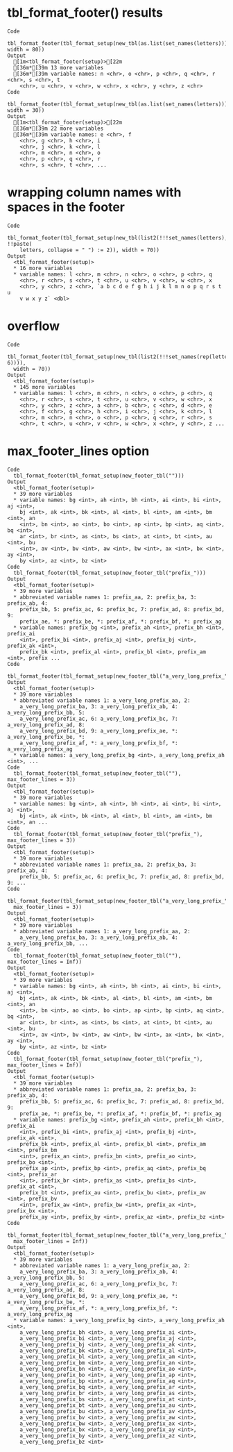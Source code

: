 # tbl_format_footer() results

    Code
      tbl_format_footer(tbl_format_setup(new_tbl(as.list(set_names(letters))), width = 80))
    Output
      [1m<tbl_format_footer(setup)>[22m
      [36m*[39m 13 more variables
      [36m*[39m variable names: n <chr>, o <chr>, p <chr>, q <chr>, r <chr>, s <chr>, t
        <chr>, u <chr>, v <chr>, w <chr>, x <chr>, y <chr>, z <chr>
    Code
      tbl_format_footer(tbl_format_setup(new_tbl(as.list(set_names(letters))), width = 30))
    Output
      [1m<tbl_format_footer(setup)>[22m
      [36m*[39m 22 more variables
      [36m*[39m variable names: e <chr>, f
        <chr>, g <chr>, h <chr>, i
        <chr>, j <chr>, k <chr>, l
        <chr>, m <chr>, n <chr>, o
        <chr>, p <chr>, q <chr>, r
        <chr>, s <chr>, t <chr>, ...

# wrapping column names with spaces in the footer

    Code
      tbl_format_footer(tbl_format_setup(new_tbl(list2(!!!set_names(letters), !!paste(
        letters, collapse = " ") := 2)), width = 70))
    Output
      <tbl_format_footer(setup)>
      * 16 more variables
      * variable names: l <chr>, m <chr>, n <chr>, o <chr>, p <chr>, q
        <chr>, r <chr>, s <chr>, t <chr>, u <chr>, v <chr>, w <chr>, x
        <chr>, y <chr>, z <chr>, `a b c d e f g h i j k l m n o p q r s t u
        v w x y z` <dbl>

# overflow

    Code
      tbl_format_footer(tbl_format_setup(new_tbl(list2(!!!set_names(rep(letters, 6)))),
      width = 70))
    Output
      <tbl_format_footer(setup)>
      * 145 more variables
      * variable names: l <chr>, m <chr>, n <chr>, o <chr>, p <chr>, q
        <chr>, r <chr>, s <chr>, t <chr>, u <chr>, v <chr>, w <chr>, x
        <chr>, y <chr>, z <chr>, a <chr>, b <chr>, c <chr>, d <chr>, e
        <chr>, f <chr>, g <chr>, h <chr>, i <chr>, j <chr>, k <chr>, l
        <chr>, m <chr>, n <chr>, o <chr>, p <chr>, q <chr>, r <chr>, s
        <chr>, t <chr>, u <chr>, v <chr>, w <chr>, x <chr>, y <chr>, z ...

# max_footer_lines option

    Code
      tbl_format_footer(tbl_format_setup(new_footer_tbl("")))
    Output
      <tbl_format_footer(setup)>
      * 39 more variables
      * variable names: bg <int>, ah <int>, bh <int>, ai <int>, bi <int>, aj <int>,
        bj <int>, ak <int>, bk <int>, al <int>, bl <int>, am <int>, bm <int>, an
        <int>, bn <int>, ao <int>, bo <int>, ap <int>, bp <int>, aq <int>, bq <int>,
        ar <int>, br <int>, as <int>, bs <int>, at <int>, bt <int>, au <int>, bu
        <int>, av <int>, bv <int>, aw <int>, bw <int>, ax <int>, bx <int>, ay <int>,
        by <int>, az <int>, bz <int>
    Code
      tbl_format_footer(tbl_format_setup(new_footer_tbl("prefix_")))
    Output
      <tbl_format_footer(setup)>
      * 39 more variables
      * abbreviated variable names 1: prefix_aa, 2: prefix_ba, 3: prefix_ab, 4:
        prefix_bb, 5: prefix_ac, 6: prefix_bc, 7: prefix_ad, 8: prefix_bd, 9:
        prefix_ae, *: prefix_be, *: prefix_af, *: prefix_bf, *: prefix_ag
      * variable names: prefix_bg <int>, prefix_ah <int>, prefix_bh <int>, prefix_ai
        <int>, prefix_bi <int>, prefix_aj <int>, prefix_bj <int>, prefix_ak <int>,
        prefix_bk <int>, prefix_al <int>, prefix_bl <int>, prefix_am <int>, prefix ...
    Code
      tbl_format_footer(tbl_format_setup(new_footer_tbl("a_very_long_prefix_")))
    Output
      <tbl_format_footer(setup)>
      * 39 more variables
      * abbreviated variable names 1: a_very_long_prefix_aa, 2:
        a_very_long_prefix_ba, 3: a_very_long_prefix_ab, 4: a_very_long_prefix_bb, 5:
        a_very_long_prefix_ac, 6: a_very_long_prefix_bc, 7: a_very_long_prefix_ad, 8:
        a_very_long_prefix_bd, 9: a_very_long_prefix_ae, *: a_very_long_prefix_be, *:
        a_very_long_prefix_af, *: a_very_long_prefix_bf, *: a_very_long_prefix_ag
      * variable names: a_very_long_prefix_bg <int>, a_very_long_prefix_ah <int>, ...
    Code
      tbl_format_footer(tbl_format_setup(new_footer_tbl(""), max_footer_lines = 3))
    Output
      <tbl_format_footer(setup)>
      * 39 more variables
      * variable names: bg <int>, ah <int>, bh <int>, ai <int>, bi <int>, aj <int>,
        bj <int>, ak <int>, bk <int>, al <int>, bl <int>, am <int>, bm <int>, an ...
    Code
      tbl_format_footer(tbl_format_setup(new_footer_tbl("prefix_"), max_footer_lines = 3))
    Output
      <tbl_format_footer(setup)>
      * 39 more variables
      * abbreviated variable names 1: prefix_aa, 2: prefix_ba, 3: prefix_ab, 4:
        prefix_bb, 5: prefix_ac, 6: prefix_bc, 7: prefix_ad, 8: prefix_bd, 9: ...
    Code
      tbl_format_footer(tbl_format_setup(new_footer_tbl("a_very_long_prefix_"),
      max_footer_lines = 3))
    Output
      <tbl_format_footer(setup)>
      * 39 more variables
      * abbreviated variable names 1: a_very_long_prefix_aa, 2:
        a_very_long_prefix_ba, 3: a_very_long_prefix_ab, 4: a_very_long_prefix_bb, ...
    Code
      tbl_format_footer(tbl_format_setup(new_footer_tbl(""), max_footer_lines = Inf))
    Output
      <tbl_format_footer(setup)>
      * 39 more variables
      * variable names: bg <int>, ah <int>, bh <int>, ai <int>, bi <int>, aj <int>,
        bj <int>, ak <int>, bk <int>, al <int>, bl <int>, am <int>, bm <int>, an
        <int>, bn <int>, ao <int>, bo <int>, ap <int>, bp <int>, aq <int>, bq <int>,
        ar <int>, br <int>, as <int>, bs <int>, at <int>, bt <int>, au <int>, bu
        <int>, av <int>, bv <int>, aw <int>, bw <int>, ax <int>, bx <int>, ay <int>,
        by <int>, az <int>, bz <int>
    Code
      tbl_format_footer(tbl_format_setup(new_footer_tbl("prefix_"), max_footer_lines = Inf))
    Output
      <tbl_format_footer(setup)>
      * 39 more variables
      * abbreviated variable names 1: prefix_aa, 2: prefix_ba, 3: prefix_ab, 4:
        prefix_bb, 5: prefix_ac, 6: prefix_bc, 7: prefix_ad, 8: prefix_bd, 9:
        prefix_ae, *: prefix_be, *: prefix_af, *: prefix_bf, *: prefix_ag
      * variable names: prefix_bg <int>, prefix_ah <int>, prefix_bh <int>, prefix_ai
        <int>, prefix_bi <int>, prefix_aj <int>, prefix_bj <int>, prefix_ak <int>,
        prefix_bk <int>, prefix_al <int>, prefix_bl <int>, prefix_am <int>, prefix_bm
        <int>, prefix_an <int>, prefix_bn <int>, prefix_ao <int>, prefix_bo <int>,
        prefix_ap <int>, prefix_bp <int>, prefix_aq <int>, prefix_bq <int>, prefix_ar
        <int>, prefix_br <int>, prefix_as <int>, prefix_bs <int>, prefix_at <int>,
        prefix_bt <int>, prefix_au <int>, prefix_bu <int>, prefix_av <int>, prefix_bv
        <int>, prefix_aw <int>, prefix_bw <int>, prefix_ax <int>, prefix_bx <int>,
        prefix_ay <int>, prefix_by <int>, prefix_az <int>, prefix_bz <int>
    Code
      tbl_format_footer(tbl_format_setup(new_footer_tbl("a_very_long_prefix_"),
      max_footer_lines = Inf))
    Output
      <tbl_format_footer(setup)>
      * 39 more variables
      * abbreviated variable names 1: a_very_long_prefix_aa, 2:
        a_very_long_prefix_ba, 3: a_very_long_prefix_ab, 4: a_very_long_prefix_bb, 5:
        a_very_long_prefix_ac, 6: a_very_long_prefix_bc, 7: a_very_long_prefix_ad, 8:
        a_very_long_prefix_bd, 9: a_very_long_prefix_ae, *: a_very_long_prefix_be, *:
        a_very_long_prefix_af, *: a_very_long_prefix_bf, *: a_very_long_prefix_ag
      * variable names: a_very_long_prefix_bg <int>, a_very_long_prefix_ah <int>,
        a_very_long_prefix_bh <int>, a_very_long_prefix_ai <int>,
        a_very_long_prefix_bi <int>, a_very_long_prefix_aj <int>,
        a_very_long_prefix_bj <int>, a_very_long_prefix_ak <int>,
        a_very_long_prefix_bk <int>, a_very_long_prefix_al <int>,
        a_very_long_prefix_bl <int>, a_very_long_prefix_am <int>,
        a_very_long_prefix_bm <int>, a_very_long_prefix_an <int>,
        a_very_long_prefix_bn <int>, a_very_long_prefix_ao <int>,
        a_very_long_prefix_bo <int>, a_very_long_prefix_ap <int>,
        a_very_long_prefix_bp <int>, a_very_long_prefix_aq <int>,
        a_very_long_prefix_bq <int>, a_very_long_prefix_ar <int>,
        a_very_long_prefix_br <int>, a_very_long_prefix_as <int>,
        a_very_long_prefix_bs <int>, a_very_long_prefix_at <int>,
        a_very_long_prefix_bt <int>, a_very_long_prefix_au <int>,
        a_very_long_prefix_bu <int>, a_very_long_prefix_av <int>,
        a_very_long_prefix_bv <int>, a_very_long_prefix_aw <int>,
        a_very_long_prefix_bw <int>, a_very_long_prefix_ax <int>,
        a_very_long_prefix_bx <int>, a_very_long_prefix_ay <int>,
        a_very_long_prefix_by <int>, a_very_long_prefix_az <int>,
        a_very_long_prefix_bz <int>

